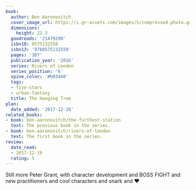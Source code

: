 ```yaml
---
book:
  author: Ben Aaronovitch
  cover_image_url: https://i.gr-assets.com/images/S/compressed.photo.goodreads.com/books/1480443659l/21479290._SX98_.jpg
  dimensions:
    height: 22.3
  goodreads: '21479290'
  isbn10: 0575132558
  isbn13: '9780575132559'
  pages: '387'
  publication_year: '2016'
  series: Rivers of London
  series_position: '6'
  spine_color: '#b03448'
  tags:
  - five-stars
  - urban-fantasy
  title: The Hanging Tree
plan:
  date_added: '2017-12-20'
related_books:
- book: ben-aaronovitch/the-furthest-station
  text: The previous book in the series.
- book: ben-aaronovitch/rivers-of-london
  text: The first book in the series.
review:
  date_read:
  - 2017-12-19
  rating: 5
---
```


Still more Peter Grant, with character development and BOSS FIGHT and new practitioners and cool characters and snark and ♥
